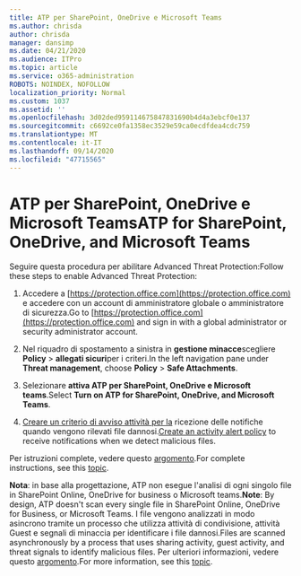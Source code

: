 ```yaml
---
title: ATP per SharePoint, OneDrive e Microsoft Teams
ms.author: chrisda
author: chrisda
manager: dansimp
ms.date: 04/21/2020
ms.audience: ITPro
ms.topic: article
ms.service: o365-administration
ROBOTS: NOINDEX, NOFOLLOW
localization_priority: Normal
ms.custom: 1037
ms.assetid: ''
ms.openlocfilehash: 3d02ded959114675847831690b4d4a3ebcf0e137
ms.sourcegitcommit: c6692ce0fa1358ec3529e59ca0ecdfdea4cdc759
ms.translationtype: MT
ms.contentlocale: it-IT
ms.lasthandoff: 09/14/2020
ms.locfileid: "47715565"
---
```

# <a name="atp-for-sharepoint-onedrive-and-microsoft-teams"></a><span data-ttu-id="eec63-102">ATP per SharePoint, OneDrive e Microsoft Teams</span><span class="sxs-lookup"><span data-stu-id="eec63-102">ATP for SharePoint, OneDrive, and Microsoft Teams</span></span>

<span data-ttu-id="eec63-103">Seguire questa procedura per abilitare Advanced Threat Protection:</span><span class="sxs-lookup"><span data-stu-id="eec63-103">Follow these steps to enable Advanced Threat Protection:</span></span>

1. <span data-ttu-id="eec63-104">Accedere a [https://protection.office.com](https://protection.office.com) e accedere con un account di amministratore globale o amministratore di sicurezza.</span><span class="sxs-lookup"><span data-stu-id="eec63-104">Go to [https://protection.office.com](https://protection.office.com) and sign in with a global administrator or security administrator account.</span></span>

2. <span data-ttu-id="eec63-105">Nel riquadro di spostamento a sinistra in **gestione minacce**scegliere **Policy** \> **allegati sicuri**per i criteri.</span><span class="sxs-lookup"><span data-stu-id="eec63-105">In the left navigation pane under **Threat management**, choose **Policy** \> **Safe Attachments**.</span></span>

3. <span data-ttu-id="eec63-106">Selezionare **attiva ATP per SharePoint, OneDrive e Microsoft teams**.</span><span class="sxs-lookup"><span data-stu-id="eec63-106">Select **Turn on ATP for SharePoint, OneDrive, and Microsoft Teams**.</span></span>

4. <span data-ttu-id="eec63-107">[Creare un criterio di avviso attività per la](https://docs.microsoft.com/microsoft-365/compliance/create-activity-alerts) ricezione delle notifiche quando vengono rilevati file dannosi.</span><span class="sxs-lookup"><span data-stu-id="eec63-107">[Create an activity alert policy](https://docs.microsoft.com/microsoft-365/compliance/create-activity-alerts) to receive notifications when we detect malicious files.</span></span>

<span data-ttu-id="eec63-108">Per istruzioni complete, vedere questo [argomento](https://docs.microsoft.com/microsoft-365/security/office-365-security/turn-on-atp-for-spo-odb-and-teams).</span><span class="sxs-lookup"><span data-stu-id="eec63-108">For complete instructions, see this [topic](https://docs.microsoft.com/microsoft-365/security/office-365-security/turn-on-atp-for-spo-odb-and-teams).</span></span>

<span data-ttu-id="eec63-109">**Nota**: in base alla progettazione, ATP non esegue l'analisi di ogni singolo file in SharePoint Online, OneDrive for business o Microsoft teams.</span><span class="sxs-lookup"><span data-stu-id="eec63-109">**Note**: By design, ATP doesn't scan every single file in SharePoint Online, OneDrive for Business, or Microsoft Teams.</span></span> <span data-ttu-id="eec63-110">I file vengono analizzati in modo asincrono tramite un processo che utilizza attività di condivisione, attività Guest e segnali di minaccia per identificare i file dannosi.</span><span class="sxs-lookup"><span data-stu-id="eec63-110">Files are scanned asynchronously by a process that uses sharing activity, guest activity, and threat signals to identify malicious files.</span></span> <span data-ttu-id="eec63-111">Per ulteriori informazioni, vedere questo [argomento](https://docs.microsoft.com/microsoft-365/security/office-365-security/atp-for-spo-odb-and-teams).</span><span class="sxs-lookup"><span data-stu-id="eec63-111">For more information, see this [topic](https://docs.microsoft.com/microsoft-365/security/office-365-security/atp-for-spo-odb-and-teams).</span></span>
